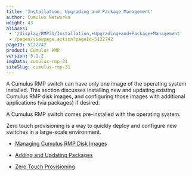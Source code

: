 ```yaml
---
title: 'Installation, Upgrading and Package Management'
author: Cumulus Networks
weight: 43
aliases:
 - '/display/RMP31/Installation,+Upgrading+and+Package+Management'
 - /pages/viewpage.action?pageId=5122742
pageID: 5122742
product: Cumulus RMP
version: 3.1.2
imgData: cumulus-rmp-31
siteSlug: cumulus-rmp-31
---
```

A Cumulus RMP switch can have only one image of the operating system
installed. This section discusses installing new and updating existing
Cumulus RMP disk images, and configuring those images with additional
applications (via packages) if desired.

A Cumulus RMP switch comes pre-installed with the operating system.

Zero touch provisioning is a way to quickly deploy and configure new
switches in a large-scale environment.

  - [Managing Cumulus RMP Disk
    Images](/version/cumulus-rmp-31/System-Management/Installation-Upgrading-and-Package-Management/Managing-Cumulus-RMP-Disk-Images)

  - [Adding and Updating
    Packages](/version/cumulus-rmp-31/System-Management/Installation-Upgrading-and-Package-Management/Adding-and-Updating-Packages)

  - [Zero Touch
    Provisioning](/version/cumulus-rmp-31/System-Management/Installation-Upgrading-and-Package-Management/Zero-Touch-Provisioning)


